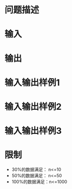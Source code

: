 

# 问题描述



# 输入



# 输出



# 输入输出样例1



# 输入输出样例2



# 输入输出样例3



# 限制


<ul>
	<li>
		30%的数据满足： n&lt;=10
	</li>
	<li>
		50%的数据满足： n&lt;=50
	</li>
	<li>
		100%的数据满足：n&lt;=1000
	</li>
</ul>
